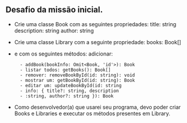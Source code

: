 ## Desafio da missão inicial.

- Crie uma classe Book com as seguintes             propriedades:
            title: string
            description: string
        author: string
- Crie uma classe Library com a seguinte propriedade:
books: Book[]
- e com os seguintes métodos: adicionar:

        - addBook(bookInfo: Omit<Book, 'id'>): Book
        - listar todos: getBooks(): Book[]
        - remover: removeBookById(id: string): void
        - mostrar um: getBookById(id: string): Book
        - editar um: updateBookById(id: string
        - info: { title?: string, description
        - :string, author?: string }): Book
- Como desenvolvedor(a) que usarei seu programa, devo poder criar Books e Libraries e executar os métodos presentes em Library.
